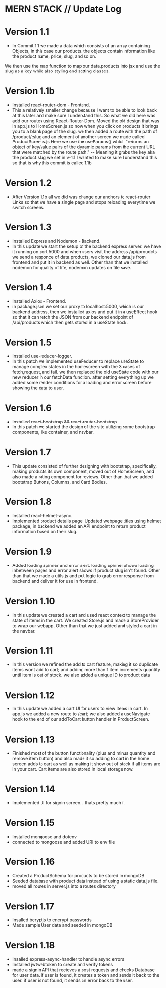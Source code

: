 # MERN STACK // Update Log

# Version 1.1

- In Commit 1.1 we made a data which consists of an array containing Objects, in this case our products. the objects contain information like the product name, price, slug, and so on.

We then use the map function to map our data.products into jsx and use the slug as a key while also styling and setting classes.

# Version 1.1b

- Installed react-router-dom - Frontend.
- This a relatively smaller change because I want to be able to look back at this later and make sure I understand this.
  So what we did here was add our routes using React-Router-Dom. Moved the old design that was in app.js to HomeScreen.js so now when you click on products it brings you to a blank page of the slug. we then added a route with the path of /product/:slug and an element of another screen we made called ProductScreens.js
  Here we use the useParams() which "returns an object of key/value pairs of the dynamic params from the current URL that were matched by the route path." -- Meaning it grabs the key aka the product.slug we set in v-1.1
  I wanted to make sure I understand this so that is why this commit is called 1.1b

# Version 1.2

- After Version 1.1b all we did was change our anchors to react-router Links so that we have a single page and stops reloading everytime we switch screens.

# Version 1.3

- Installed Express and Nodemon - Backend.
- In this update we start the setup of the backend express server. we have it running on port 5000 and when users visit the address
  /api/proudcts we send a responce of data.products, we cloned our data.js from frontend and put it in backend as well. Other than that we installed nodemon for quality of life, nodemon updates on file save.

# Version 1.4

- Installed Axios - Frontend.
- in package.json we set our proxy to localhost:5000, which is our backend address, then we installed axios and put it in a useEffect hook so that it can fetch the JSON from our backend endpoint of /api/products which then gets stored in a useState hook.

# Version 1.5

- Installed use-reducer-logger.
- In this patch we implemented useReducer to replace useState to manage complex states in the homescreen with the 3 cases of fetch,request, and fail. we then replaced the old useState code with our new reducer in our fetchData function. after setting everything up we added some render conditions for a loading and error screen before showing the data to user.

# Version 1.6

- Installed react-bootstrap && react-router-bootstrap
- In this patch we started the design of the site utilizing some bootstrap components, like container, and navbar.

# Version 1.7

- This update consisted of further designing with bootstrap, specifically, making products its own component, moved out of HomeScreen, and also made a rating component for reviews. Other than that we added bootstrap Buttons, Columns, and Card Bodies.

# Version 1.8

- Installed react-helmet-async.
- Implemented product details page. Updated webpage titles using helmet package, in backend we added an API endpoint to return product information based on their slug.

# Version 1.9

- Added loading spinner and error alert. loading spinner shows loading inbetween pages and error alert shows if product slug isn't found. Other than that we made a utils.js and put logic to grab error response from backend and deliver it for use in frontend.

# Version 1.10

- In this update we created a cart and used react context to manage the state of items in the cart. We created Store.js and made a StoreProvider to wrap our webapp. Other than that we just added and styled a cart in the navbar.

# Version 1.11

- In this version we refined the add to cart feature, making it so duplicate items wont add to cart; and adding more than 1 item increments quantity until item is out of stock. we also added a unique ID to product data

# Version 1.12

- In this update we added a cart UI for users to view items in cart. In app.js we added a new route to /cart; we also added a useNavigate hook to the end of our addToCart button handler in ProductScreen.

# Version 1.13

- Finished most of the button functionality (plus and minus quantity and remove item button) and also made it so adding to cart in the home screen adds to cart as well as making it show out of stock if all items are in your cart. Cart items are also stored in local storage now.

# Version 1.14

- Implemented UI for signin screen... thats pretty much it

# Version 1.15

- Installed mongoose and dotenv
- connected to mongoose and added URI to env file

# Version 1.16

- Created a ProductSchema for products to be stored in mongoDB
- Seeded database with product data instead of using a static data.js file.
- moved all routes in server.js into a routes directory

# Version 1.17

- Insalled bcryptjs to encrypt passwords
- Made sample User data and seeded in mongoDB

# Version 1.18

- Insalled express-async-handler to handle async errors
- Installed jwtwebtoken to create and verify tokens
- made a signin API that recieves a post requests and checks Database for user data. if user is found, it creates a token and sends it back to the user. if user is not found, it sends an error back to the user.
